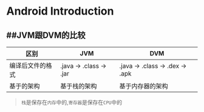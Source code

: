 # Android Introduction

##JVM跟DVM的比较
---

区别 | JVM | DVM
--|--|--|
编译后文件的格式 | .java -> .class -> .jar | .java -> .class -> .dex -> .apk
基于的架构 | 基于栈的架构 | 基于内存器的架构

> `栈`是保存在`内存`中的,`寄存器`是保存在`CPU`中的


